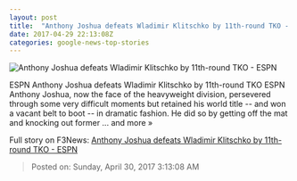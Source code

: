 ```yaml
---
layout: post
title:  "Anthony Joshua defeats Wladimir Klitschko by 11th-round TKO - ESPN"
date: 2017-04-29 22:13:08Z
categories: google-news-top-stories
---
```


![Anthony Joshua defeats Wladimir Klitschko by 11th-round TKO - ESPN](http://a4.espncdn.com/combiner/i?img=%2Fphoto%2F2017%2F0429%2Fr205285_1296x729_16%2D9.jpg)

ESPN Anthony Joshua defeats Wladimir Klitschko by 11th-round TKO ESPN Anthony Joshua, now the face of the heavyweight division, persevered through some very difficult moments but retained his world title -- and won a vacant belt to boot -- in dramatic fashion. He did so by getting off the mat and knocking out former ... and more »


Full story on F3News: [Anthony Joshua defeats Wladimir Klitschko by 11th-round TKO - ESPN](http://www.f3nws.com/n/edqGzB)

> Posted on: Sunday, April 30, 2017 3:13:08 AM
